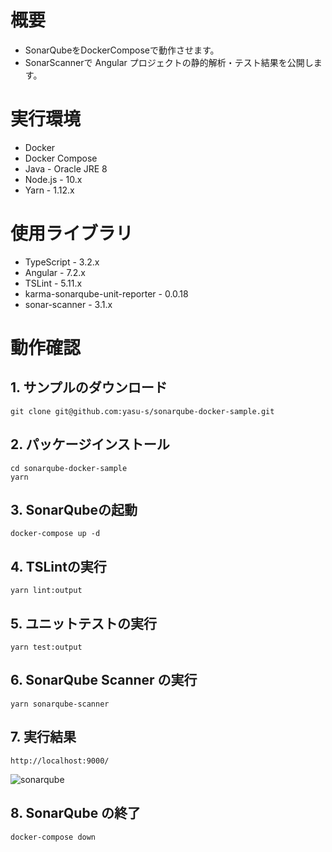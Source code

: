 # 概要

* SonarQubeをDockerComposeで動作させます。
* SonarScannerで Angular プロジェクトの静的解析・テスト結果を公開します。

# 実行環境

* Docker
* Docker Compose 
* Java - Oracle JRE 8
* Node.js - 10.x
* Yarn - 1.12.x

# 使用ライブラリ

* TypeScript - 3.2.x
* Angular - 7.2.x
* TSLint - 5.11.x
* karma-sonarqube-unit-reporter - 0.0.18
* sonar-scanner - 3.1.x

# 動作確認

## 1. サンプルのダウンロード

```
git clone git@github.com:yasu-s/sonarqube-docker-sample.git
```

## 2. パッケージインストール  

```
cd sonarqube-docker-sample
yarn
```

## 3. SonarQubeの起動  

```
docker-compose up -d
```

## 4. TSLintの実行

```
yarn lint:output
```

## 5. ユニットテストの実行

```
yarn test:output
```

## 6. SonarQube Scanner の実行

```
yarn sonarqube-scanner
```

## 7. 実行結果

`http://localhost:9000/`

![sonarqube](https://user-images.githubusercontent.com/2668146/52160820-58cf3000-26ff-11e9-8903-958e7f502f58.png)

## 8. SonarQube の終了

```
docker-compose down
```
